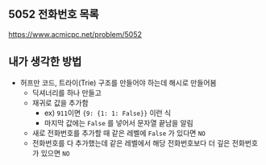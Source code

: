 ## 5052 전화번호 목록

<https://www.acmicpc.net/problem/5052>

## 내가 생각한 방법

<!-- ![이미지](./img.png) -->

- 허프만 코드, 트라이(Trie) 구조를 만들어야 하는데 해시로 만들어봄
  - 딕셔너리를 하나 만들고
  - 재귀로 값을 추가함
    - ex) `911`이면 `{9: {1: 1: False}}` 이런 식
    - 마지막 값에는 `False` 를 넣어서 문자열 끝남을 알림
  - 새로 전화번호를 추가할 때 같은 레벨에 `False` 가 있다면 `NO`
  - 전화번호를 다 추가했는데 같은 레벨에서 해당 전화번호보다 더 깊은 전화번호가 있으면 `NO`

